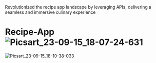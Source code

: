 
Revolutionized the recipe app landscape by leveraging
APIs, delivering a seamless and immersive culinary
experience

# Recipe-App![Picsart_23-09-15_18-07-24-631](https://github.com/prachimalapure/Recipe-App/assets/107402263/72bebf71-af96-4578-92d7-5da69bfb47ba)
![Picsart_23-09-15_18-10-38-033](https://github.com/prachimalapure/Recipe-App/assets/107402263/60c95051-f558-4c7a-b1b1-b23350d58efd)
